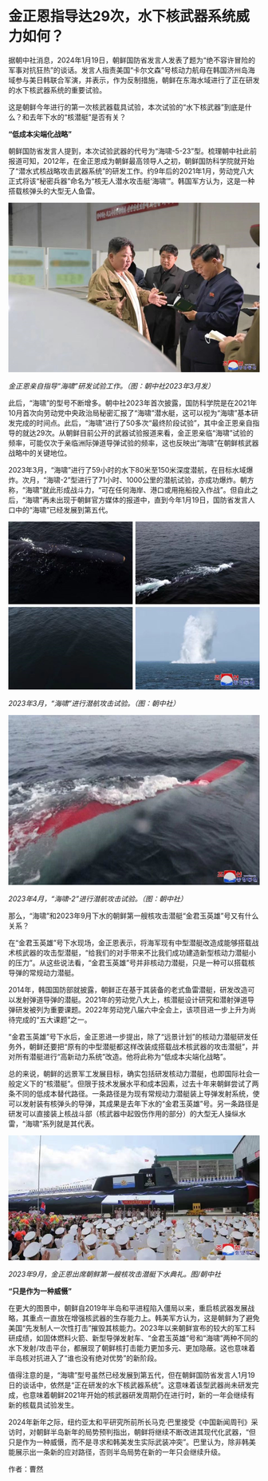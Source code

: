 # 金正恩指导达29次，水下核武器系统威力如何？

据朝中社消息，2024年1月19日，朝鲜国防省发言人发表了题为“绝不容许冒险的军事对抗狂热”的谈话。发言人指责美国“卡尔文森”号核动力航母在韩国济州岛海域参与美日韩联合军演，并表示，作为反制措施，朝鲜在东海水域进行了正在研发的水下核武器系统的重要试验。

这是朝鲜今年进行的第一次核武器载具试验，本次试验的“水下核武器”到底是什么？和去年下水的“核潜艇”是否有关？

**“低成本尖端化战略”**

朝鲜国防省发言人提到，本次试验武器的代号为“海啸-5-23”型。梳理朝中社此前报道可知，2012年，在金正恩成为朝鲜最高领导人之初，朝鲜国防科学院就开始了“潜水式核战略攻击武器系统”的研发工作。约9年后的2021年1月，劳动党八大正式将该“秘密兵器”命名为“核无人潜水攻击艇‘海啸’”。韩国军方认为，这是一种搭载核弹头的大型无人鱼雷。

![15e380b1e92fd34db22e66dce9b1cf8f.jpg](https://raw.githubusercontent.com/qqhsx/qqnews_image/main/2024/01/19/金正恩指导达29次，水下核武器系统威力如何？/15e380b1e92fd34db22e66dce9b1cf8f.jpg)

 _金正恩亲自指导“海啸”研发试验工作。（图：朝中社2023年3月发）_

此后，“海啸”的型号不断增多。朝中社2023年首次披露，国防科学院是在2021年10月首次向劳动党中央政治局秘密汇报了“海啸”潜水艇，这可以视为“海啸”基本研发完成的时间点。此后，“海啸”进行了50多次“最终阶段试验”，其中金正恩亲自指导的就达29次。从朝鲜目前公开的武器试验报道来看，金正恩亲临“海啸”试验的频率，可能仅次于亲临洲际弹道导弹试验的频率，这也反映出“海啸”在朝鲜核武器战略中的关键地位。

2023年3月，“海啸”进行了59小时的水下80米至150米深度潜航，在目标水域爆炸。次月，“海啸-2”型进行了71小时、1000公里的潜航试验，亦成功爆炸。朝方称，“海啸”就此形成战斗力，“可在任何海岸、港口或用拖船投入作战”。但自此之后，“海啸”再未出现于朝鲜官方媒体的报道中，直到今年1月19日，国防省发言人口中的“海啸”已经发展到第五代。

![edae847cdf89838a954203b24118148a.jpg](https://raw.githubusercontent.com/qqhsx/qqnews_image/main/2024/01/19/金正恩指导达29次，水下核武器系统威力如何？/edae847cdf89838a954203b24118148a.jpg)

_2023年3月，“海啸”进行潜航攻击试验。（图：朝中社）_

![b65e68f99ea065f17772b65e8e0562d0.jpg](https://raw.githubusercontent.com/qqhsx/qqnews_image/main/2024/01/19/金正恩指导达29次，水下核武器系统威力如何？/b65e68f99ea065f17772b65e8e0562d0.jpg)

_2023年4月，“海啸-2”进行潜航攻击试验。（图：朝中社）_

那么，“海啸”和2023年9月下水的朝鲜第一艘核攻击潜艇“金君玉英雄”号又有什么关系？

在“金君玉英雄”号下水现场，金正恩表示，将海军现有中型潜艇改造成能够搭载战术核武器的攻击型潜艇，“给我们的对手带来不比我们成功建造新型核动力潜艇小的压力”。从这些说法看，“金君玉英雄”号并非核动力潜艇，只是一种可以搭载核导弹的常规动力潜艇。

2014年，韩国国防部就披露，朝鲜正在基于其装备的老式鱼雷潜艇，研发改造可以发射弹道导弹的潜艇。2021年的劳动党八大上，核潜艇设计研究和潜射弹道导弹研发被列为重要课题。2022年劳动党八届六中全会上，该项目进一步上升为尚待完成的“五大课题”之一。

“金君玉英雄”号下水后，金正恩进一步提出，除了“远景计划”的核动力潜艇研发任务外，朝鲜还要把“原有的中型潜艇都这样改装成搭载战术核武器的攻击潜艇”，并对所有潜艇进行“高新动力系统”改造。他将此称为“低成本尖端化战略”。

总的来说，朝鲜的远景军工发展目标，确实包括研发核动力潜艇，也即国际社会一般定义下的“核潜艇”。但限于技术发展水平和成本因素，过去十年来朝鲜尝试了两条不同的低成本替代路径。一条路径是为现有常规动力潜艇装上导弹发射系统，使可以发射装有核弹头的导弹，其成果是去年下水的“金君玉英雄”号。另一条路径是研发可以直接装上核战斗部（核武器中起毁伤作用的部分）的大型无人操纵水雷，“海啸”系列就是其代表。

![c3903599f98e470c0f7700d2cfbb7925.jpg](https://raw.githubusercontent.com/qqhsx/qqnews_image/main/2024/01/19/金正恩指导达29次，水下核武器系统威力如何？/c3903599f98e470c0f7700d2cfbb7925.jpg)

_2023年9月，金正恩出席朝鲜第一艘核攻击潜艇下水典礼。图/朝中社_

**“只是作为一种威慑”**

在更大的图景中，朝鲜自2019年半岛和平进程陷入僵局以来，重启核武器发展战略，其重点一直放在增强核武器的生存能力上。韩美军方认为，这是朝鲜为了避免美国“先发制人一次性打击”摧毁其核能力。2023年以来朝鲜宣布的较大的军工科研成绩，如固体燃料火箭、新型导弹发射车、“金君玉英雄”号和“海啸”两种不同的水下发射/攻击平台，都展现了朝鲜核打击能力更加多元、更加隐蔽。这也意味着半岛核对抗进入了“谁也没有绝对优势”的新阶段。

值得注意的是，“海啸”型号虽然已经发展到第五代，但在朝鲜国防省发言人1月19日的谈话中，依然是“正在研发的水下核武器系统”。这意味着该型武器尚未研发完成，也意味着朝鲜2021年开始的核武器研发周期仍在进行时，新的一年会继续有新的核载具试验发生。

2024年新年之际，纽约亚太和平研究所前所长马克·巴里接受《中国新闻周刊》采访时，对朝鲜半岛新年的局势预判指出，朝鲜将继续不断改进其现代化武器，“但只是作为一种威慑，而不是寻求和韩美发生实际武装冲突”。巴里认为，除非韩美能展示出一条新的应对路径，否则半岛局势在新的一年只会继续升级。

作者：曹然


